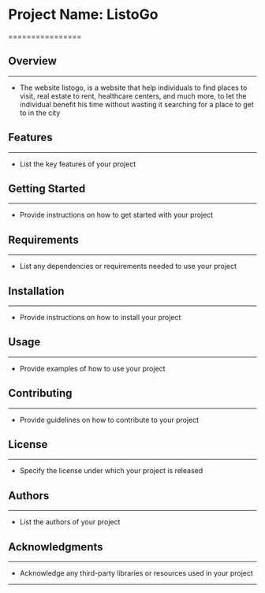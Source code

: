 # Project Name: ListoGo
================

## Overview
------------

* The website listogo, is a website that help individuals to find places to visit, real estate to rent, healthcare centers, and much more, to let the individual benefit his time without wasting it searching for a place to get to in the city

## Features
------------

* List the key features of your project

## Getting Started
-----------------

* Provide instructions on how to get started with your project

## Requirements
-------------

* List any dependencies or requirements needed to use your project

## Installation
------------

* Provide instructions on how to install your project

## Usage
-----

* Provide examples of how to use your project

## Contributing
------------

* Provide guidelines on how to contribute to your project

## License
-------

* Specify the license under which your project is released

## Authors
-------

* List the authors of your project

## Acknowledgments
--------------

* Acknowledge any third-party libraries or resources used in your project
-----------------------